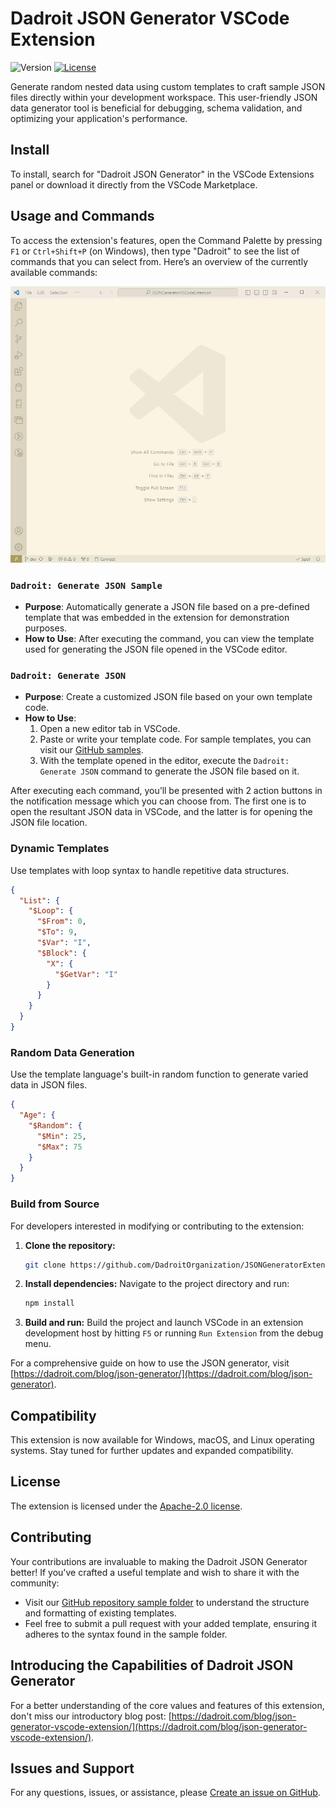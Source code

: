 # Dadroit JSON Generator VSCode Extension
![Version](https://img.shields.io/badge/version-1.1.7-brightgreen) [![License](https://img.shields.io/badge/license-Apache%202.0-blue.svg)](https://github.com/DadroitOrganization/JSONGeneratorExtension/blob/main/LICENSE)

Generate random nested data using custom templates to craft sample JSON files directly within your development workspace. This user-friendly JSON data generator tool is beneficial for debugging, schema validation, and optimizing your application's performance.

## Install

To install, search for "Dadroit JSON Generator" in the VSCode Extensions panel or download it directly from the VSCode Marketplace.

## Usage and Commands

To access the extension's features, open the Command Palette by pressing `F1` or `Ctrl+Shift+P` (on Windows), then type "Dadroit" to see the list of commands that you can select from. Here’s an overview of the currently available commands:

![Animated demonstration of using the Generate JSON Sample command in the VSCode extension.](https://raw.githubusercontent.com/DadroitOrganization/JSONGeneratorExtension/main/images/sample-command.gif)

### `Dadroit: Generate JSON Sample`

- **Purpose**: Automatically generate a JSON file based on a pre-defined template that was embedded in the extension for demonstration purposes.
- **How to Use**: After executing the command, you can view the template used for generating the JSON file opened in the VSCode editor.

### `Dadroit: Generate JSON`

- **Purpose**: Create a customized JSON file based on your own template code.
- **How to Use**:
    1. Open a new editor tab in VSCode.
    2. Paste or write your template code. For sample templates, you can visit our [GitHub samples](https://github.com/DadroitOrganization/Generator/tree/main/Samples).
    3. With the template opened in the editor, execute the `Dadroit: Generate JSON` command to generate the JSON file based on it.

After executing each command, you’ll be presented with 2 action buttons in the notification message which you can choose from. The first one is to open the resultant JSON data in VSCode, and the latter is for opening the JSON file location.

### Dynamic Templates

Use templates with loop syntax to handle repetitive data structures.

```json
{
  "List": {
    "$Loop": {
      "$From": 0,
      "$To": 9,
      "$Var": "I",
      "$Block": {
        "X": {
          "$GetVar": "I"
        }
      }
    }
  }
}
```

### Random Data Generation

Use the template language's built-in random function to generate varied data in JSON files.

```json
{
  "Age": {
    "$Random": {
      "$Min": 25,
      "$Max": 75
    }
  }
}
```

### Build from Source

For developers interested in modifying or contributing to the extension:

1. **Clone the repository:**
   
    ```bash
    git clone https://github.com/DadroitOrganization/JSONGeneratorExtension.git
    ```
    
2. **Install dependencies:** Navigate to the project directory and run:
   
    ```bash
    npm install
    ```
    
3. **Build and run:** Build the project and launch VSCode in an extension development host by hitting `F5` or running `Run Extension` from the debug menu.

For a comprehensive guide on how to use the JSON generator, visit [https://dadroit.com/blog/json-generator/](https://dadroit.com/blog/json-generator).

## Compatibility

This extension is now available for Windows, macOS, and Linux operating systems. Stay tuned for further updates and expanded compatibility.

## License

The extension is licensed under the [Apache-2.0 license](https://github.com/DadroitOrganization/JSONGeneratorExtension/blob/main/LICENSE).

## Contributing

Your contributions are invaluable to making the Dadroit JSON Generator better! If you've crafted a useful template and wish to share it with the community:

- Visit our [GitHub repository sample folder](https://github.com/DadroitOrganization/Generator/tree/main/Samples) to understand the structure and formatting of existing templates.
- Feel free to submit a pull request with your added template, ensuring it adheres to the syntax found in the sample folder.

## Introducing the Capabilities of Dadroit JSON Generator 

For a better understanding of the core values and features of this extension, don't miss our introductory blog post: [https://dadroit.com/blog/json-generator-vscode-extension/](https://dadroit.com/blog/json-generator-vscode-extension/).

## Issues and Support

For any questions, issues, or assistance, please [Create an issue on GitHub](https://github.com/DadroitOrganization/JSONGeneratorExtension/issues).